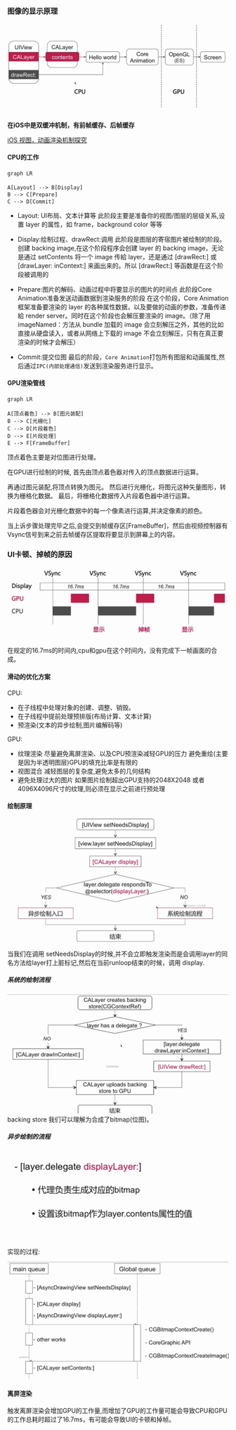 ### 图像的显示原理
![](./img/Snip20190228_23.png)


**在iOS中是双缓冲机制，有前帧缓存、后帧缓存**

[iOS 视图，动画渲染机制探究](https://www.cnblogs.com/bugly/p/5056578.html)


#### CPU的工作


```mermaid
graph LR

A[Layout] --> B[Display]
B --> C[Prepare]
C --> D[Commit]

```

* Layout: UI布局、文本计算等
 此阶段主要是准备你的视图/图层的层级关系,设置 layer 的属性，如 frame，background color 等等 
 
* Display:绘制过程、drawRect:调用
 此阶段是图层的寄宿图片被绘制的阶段。创建 backing image,在这个阶段程序会创建 layer 的 backing image，无论是通过 setContents 将一个 image 传給 layer，还是通过 [drawRect:] 或 [drawLayer: inContext:] 来画出来的。所以 [drawRect:] 等函数是在这个阶段被调用的

* Prepare:图片的解码、动画过程中将要显示的图片的时间点
 此阶段Core Animation准备发送动画数据到渲染服务的阶段
 在这个阶段，Core Animation 框架准备要渲染的 layer 的各种属性数据，以及要做的动画的参数，准备传递給 render server。同时在这个阶段也会解压要渲染的 image。（除了用 imageNamed：方法从 bundle 加载的 image 会立刻解压之外，其他的比如直接从硬盘读入，或者从网络上下载的 image 不会立刻解压，只有在真正要渲染的时候才会解压）
 
 

* Commit:提交位图
最后的阶段，`Core Animation`打包所有图层和动画属性,然后通过`IPC(内部处理通信)`发送到渲染服务进行显示。

#### GPU渲染管线
```mermaid
graph LR

A[顶点着色] --> B[图元装配]
B --> C[光栅化]
C --> D[片段着色]
D --> E[片段处理]
E --> F[FrameBuffer]
```
顶点着色主要是对位图进行处理。

在GPU进行绘制的时候, 首先由顶点着色器对传入的顶点数据进行运算。 

再通过图元装配,将顶点转换为图元。
然后进行光栅化，将图元这种矢量图形，转换为栅格化数据。
最后，将栅格化数据传入片段着色器中进行运算。

片段着色器会对光栅化数据中的每一个像素进行运算,并决定像素的颜色。


当上诉步骤处理完毕之后,会提交到帧缓存区[FrameBuffer]，然后由视频控制器有Vsync信号到来之前去帧缓存区提取将要显示到屏幕上的内容。



### UI卡顿、掉帧的原因
![](./img/Snip20190228_25.png)

在规定的16.7ms的时间内,cpu和gpu在这个时间内，没有完成下一帧画面的合成。

#### 滑动的优化方案
CPU:
* 在子线程中处理对象的创建、调整、销毁。
* 在子线程中提前处理预排版(布局计算、文本计算)
* 预渲染(文本的异步绘制,图片编解码等)

GPU:
* 纹理渲染 尽量避免离屏渲染、以及CPU预渲染减轻GPU的压力 避免重绘(主要是因为半透明图层)GPU的填充比率是有限的
* 视图混合 减轻图层的复杂度,避免太多的几何结构
* 避免处理过大的图片 如果图片绘制超出GPU支持的2048X2048 或者 4096X4096尺寸的纹理,则必须在显示之前进行预处理


#### 绘制原理

![](./img/Snip20190228_26.png)

当我们在调用 setNeedsDisplay的时候,并不会立即触发渲染而是会调用layer的同名方法给layer打上脏标记,然后在当前runloop结束的时候，调用 display.

##### 系统的绘制流程

![](./img/Snip20190228_27.png)
backing store 我们可以理解为合成了bitmap(位图)。

##### 异步绘制的流程

![](./img/Snip20190228_28.png)

实现的过程:

![](./img/Snip20190228_29.png)


#### 离屏渲染
触发离屏渲染会增加GPU的工作量,而增加了GPU的工作量可能会导致CPU和GPU的工作总耗时超过了16.7ms，有可能会导致UI的卡顿和掉帧。